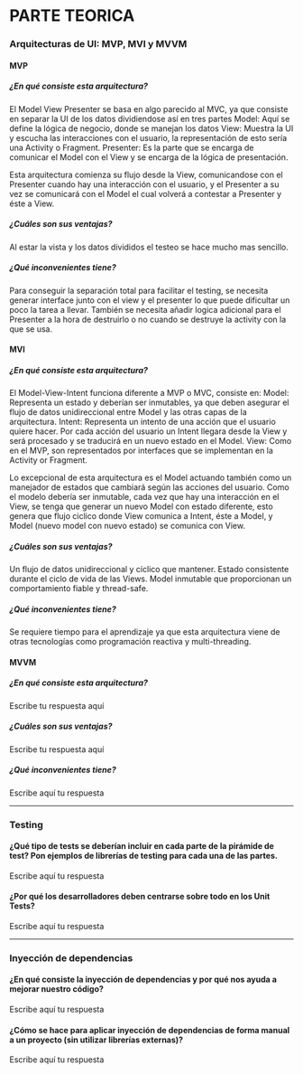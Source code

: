 # PARTE TEORICA

### Arquitecturas de UI: MVP, MVI y MVVM

#### MVP

##### ¿En qué consiste esta arquitectura?
El Model View Presenter se basa en algo parecido al MVC, ya que consiste en separar la UI de los datos dividiendose así en tres partes
Model: Aquí se define la lógica de negocio, donde se manejan los datos
View: Muestra la UI y escucha las interacciones con el usuario, la representación de esto sería una Activity o Fragment.
Presenter: Es la parte que se encarga de comunicar el Model con el View y se encarga de la lógica de presentación.

Esta arquitectura comienza su flujo desde la View, comunicandose con el Presenter cuando hay una interacción con el usuario, y el Presenter a su vez se
comunicará con el Model el cual volverá a contestar a Presenter y éste a View. 

##### ¿Cuáles son sus ventajas?
Al estar la vista y los datos divididos el testeo se hace mucho mas sencillo.


##### ¿Qué inconvenientes tiene?
Para conseguir la separación total para facilitar el testing, se necesita generar interface junto con el view y el presenter
lo que puede dificultar un poco la tarea a llevar.
También se necesita añadir logica adicional para el Presenter a la hora de destruirlo o no cuando se destruye la activity con la que se usa.

#### MVI

##### ¿En qué consiste esta arquitectura?
El Model-View-Intent funciona diferente a MVP o MVC, consiste en:
Model: Representa un estado y deberían ser inmutables, ya que deben asegurar el flujo de datos unidireccional entre Model y las otras capas de la arquitectura.
Intent: Representa un intento de una acción que el usuario quiere hacer. Por cada acción del usuario un Intent llegara desde la View y 
será procesado y se traducirá en un nuevo estado en el Model.
View: Como en el MVP, son representados por interfaces que se implementan en la Activity or Fragment.

Lo excepcional de esta arquitectura es el Model actuando también como un manejador de estados que cambiará según las acciones del usuario.
Como el modelo debería ser inmutable, cada vez que hay una interacción en el View, se tenga que generar un nuevo Model con estado diferente,
esto genera que flujo ciclico donde View comunica a Intent, éste a Model, y Model (nuevo model con nuevo estado) se comunica
con View.

##### ¿Cuáles son sus ventajas?
Un flujo de datos unidireccional y cíclico que mantener.
Estado consistente durante el ciclo de vida de las Views.
Model inmutable que proporcionan un comportamiento fiable y thread-safe.


##### ¿Qué inconvenientes tiene?
Se requiere tiempo para el aprendizaje ya que esta arquitectura viene de otras tecnologías como programación reactiva y multi-threading.

#### MVVM

##### ¿En qué consiste esta arquitectura?
Escribe tu respuesta aquí

##### ¿Cuáles son sus ventajas?
Escribe tu respuesta aquí

##### ¿Qué inconvenientes tiene?
Escribe aquí tu respuesta

---

### Testing

#### ¿Qué tipo de tests se deberían incluir en cada parte de la pirámide de test? Pon ejemplos de librerías de testing para cada una de las partes.
Escribe aquí tu respuesta

#### ¿Por qué los desarrolladores deben centrarse sobre todo en los Unit Tests?
Escribe aquí tu respuesta

---

### Inyección de dependencias

#### ¿En qué consiste la inyección de dependencias y por qué nos ayuda a mejorar nuestro código?
Escribe aquí tu respuesta

#### ¿Cómo se hace para aplicar inyección de dependencias de forma manual a un proyecto (sin utilizar librerías externas)?
Escribe aquí tu respuesta